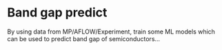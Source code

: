 # Band gap predict

By using data from MP/AFLOW/Experiment, train some ML models which can be used to predict band gap of semiconductors...
